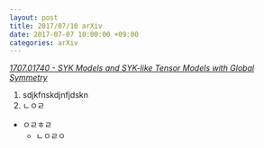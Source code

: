 ```yaml
---
layout: post
title: 2017/07/10 arXiv
date: 2017-07-07 10:00:00 +09:00
categories: arXiv
---
```


*[1707.01740 - SYK Models and SYK-like Tensor Models with Global Symmetry ](https://arxiv.org/pdf/1707.01740.pdf)* 
1. sdjkfnskdjnfjdskn
2. ㄴㅇㄹ
* ㅇㄹㅎㄹ
	* ㄴㅇㄹㅇ
